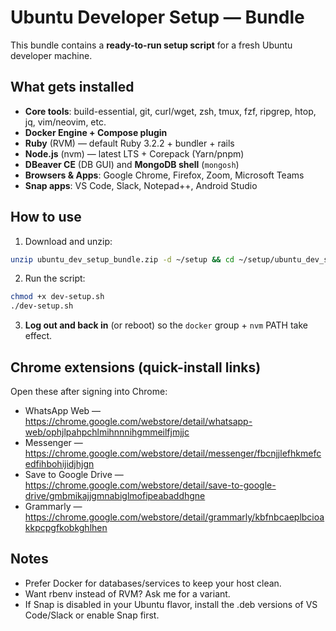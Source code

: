# Ubuntu Developer Setup — Bundle

This bundle contains a **ready-to-run setup script** for a fresh Ubuntu developer machine.

## What gets installed
- **Core tools**: build-essential, git, curl/wget, zsh, tmux, fzf, ripgrep, htop, jq, vim/neovim, etc.
- **Docker Engine + Compose plugin**
- **Ruby** (RVM) — default Ruby 3.2.2 + bundler + rails
- **Node.js** (nvm) — latest LTS + Corepack (Yarn/pnpm)
- **DBeaver CE** (DB GUI) and **MongoDB shell** (`mongosh`)
- **Browsers & Apps**: Google Chrome, Firefox, Zoom, Microsoft Teams
- **Snap apps**: VS Code, Slack, Notepad++, Android Studio

## How to use
1) Download and unzip:
```bash
unzip ubuntu_dev_setup_bundle.zip -d ~/setup && cd ~/setup/ubuntu_dev_setup_bundle
```
2) Run the script:
```bash
chmod +x dev-setup.sh
./dev-setup.sh
```
3) **Log out and back in** (or reboot) so the `docker` group + `nvm` PATH take effect.

## Chrome extensions (quick-install links)
Open these after signing into Chrome:
- WhatsApp Web — https://chrome.google.com/webstore/detail/whatsapp-web/ophjlpahpchlmihnnnihgmmeilfjmjjc
- Messenger — https://chrome.google.com/webstore/detail/messenger/fbcnjjlefhkmefcedfihbohijidjhjgn
- Save to Google Drive — https://chrome.google.com/webstore/detail/save-to-google-drive/gmbmikajjgmnabiglmofipeabaddhgne
- Grammarly — https://chrome.google.com/webstore/detail/grammarly/kbfnbcaeplbcioakkpcpgfkobkghlhen

## Notes
- Prefer Docker for databases/services to keep your host clean.
- Want rbenv instead of RVM? Ask me for a variant.
- If Snap is disabled in your Ubuntu flavor, install the .deb versions of VS Code/Slack or enable Snap first.
